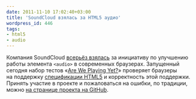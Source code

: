 ```yaml
---
date: 2011-11-10 17:02:40+03:00
title: 'SoundCloud взялась за HTML5 аудио'
wordpress_id: 446
tags:
- html5
- audio
---
```


Компания SoundCloud [всерьёз взялась][1] за инициативу по улучшению работы элемента `<audio>` в современных браузерах. Запущенный сегодня набор тестов «[Are We Playing Yet?][2]» проверяет браузеры на поддержку [спецификации HTML5][3] и корректность этой поддержки. Принять участие в проекте и пожаловаться на ошибки, по традиции, можно [на странице проекта на GitHub][4].

[1]: http://backstage.soundcloud.com/2011/11/soundcloud-launches-the-html5-audio-improvement-initiative/
[2]: http://areweplayingyet.org/
[3]: http://developers.whatwg.org/the-video-element.html#the-audio-element
[4]: https://github.com/soundcloud/areweplayingyet/
